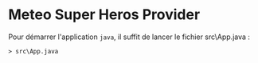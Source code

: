 
# Meteo Super Heros Provider

Pour démarrer l'application `java`, il suffit de lancer le fichier src\App.java : 
```
> src\App.java
```
